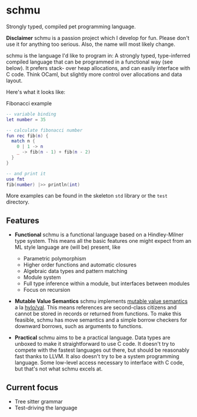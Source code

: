 # schmu
Strongly typed, compiled pet programming language.

**Disclaimer** schmu is a passion project which I develop for fun. Please don't use it for anything too serious.
Also, the name will most likely change.

schmu is the language I'd like to program in: A strongly typed, type-inferred compiled language that can be programmed in a functional way (see below).
It prefers stack- over heap allocations, and can easily interface with C code.
Think OCaml, but slightly more control over allocations and data layout.

Here's what it looks like:

Fibonacci example
``` lua
-- variable binding
let number = 35

-- calculate fibonacci number
fun rec fib(n) {
  match n {
    0 | 1 -> n
    _ -> fib(n - 1) + fib(n - 2)
  }
}

-- and print it
use fmt
fib(number) |>> println(int)
```

More examples can be found in the skeleton `std` library or the `test` directory.

## Features
+ **Functional**
schmu is a functional language based on a Hindley-Milner type system.
This means all the basic features one might expect from an ML style language are (will be) present, like
    + Parametric polymorphism
    + Higher order functions and automatic closures
    + Algebraic data types and pattern matching
    + Module system
    + Full type inference within a module, but interfaces between modules
    + Focus on recursion

+ **Mutable Value Semantics**
schmu implements [mutable value semantics](https://www.jot.fm/issues/issue_2022_02/article2.pdf) a la [hylo/val](https://www.hylo-lang.org/).
This means references are second-class citizens and cannot be stored in records or returned from functions.
To make this feasible, schmu has move semantics and a simple borrow checkers for downward borrows, such as arguments to functions.

+ **Practical**
schmu aims to be a practical language.
Data types are unboxed to make it straightforward to use C code.
It doesn't try to compete with the fastest languages out there, but should be reasonably fast thanks to LLVM.
It also doesn't try to be a system programming language.
Some low-level access necessary to interface with C code, but that's not what schmu excels at.


## Current focus
+ Tree sitter grammar
+ Test-driving the language
